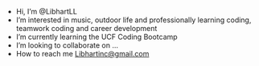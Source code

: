 - Hi, I’m @LibhartLL
- I’m interested in music, outdoor life and professionally learning coding, teamwork coding and career development
- I’m currently learning the UCF Coding Bootcamp
- I’m looking to collaborate on ...
- How to reach me Libhartinc@gmail.com

<!---
LibhartLL/LibhartLL is a ✨ special ✨ repository because its `README.md` (this file) appears on your GitHub profile.
You can click the Preview link to take a look at your changes.
--->
